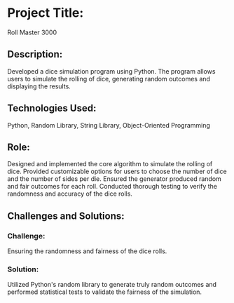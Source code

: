 # Project Title:
Roll Master 3000

## Description:
Developed a dice simulation program using Python.
The program allows users to simulate the rolling of dice, generating random outcomes and displaying the results.

## Technologies Used:
Python, Random Library, String Library, Object-Oriented Programming

## Role:
Designed and implemented the core algorithm to simulate the rolling of dice.
Provided customizable options for users to choose the number of dice and the number of sides per die.
Ensured the generator produced random and fair outcomes for each roll.
Conducted thorough testing to verify the randomness and accuracy of the dice rolls.

## Challenges and Solutions:

### Challenge:
Ensuring the randomness and fairness of the dice rolls.
### Solution:
Utilized Python's random library to generate truly random outcomes and performed statistical tests to validate the fairness of the simulation.
